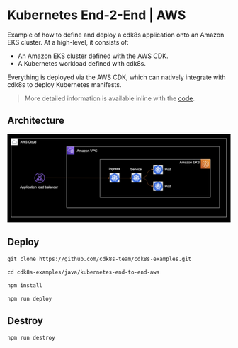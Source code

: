 # Kubernetes End-2-End | AWS

Example of how to define and deploy a cdk8s application onto an Amazon EKS cluster. At a high-level, it consists of:

- An Amazon EKS cluster defined with the AWS CDK.
- A Kubernetes workload defined with cdk8s.

Everything is deployed via the AWS CDK, which can natively integrate with cdk8s to 
deploy Kubernetes manifests.

> More detailed information is available inline with the [code](./src/main/java/com/example/app/KubernetesEnd2EndAws.java).

## Architecture

![](./architecture.png)

## Deploy

```console
git clone https://github.com/cdk8s-team/cdk8s-examples.git
```

```console
cd cdk8s-examples/java/kubernetes-end-to-end-aws
```

```console
npm install
```

```console
npm run deploy
```

## Destroy 

```console
npm run destroy
```
